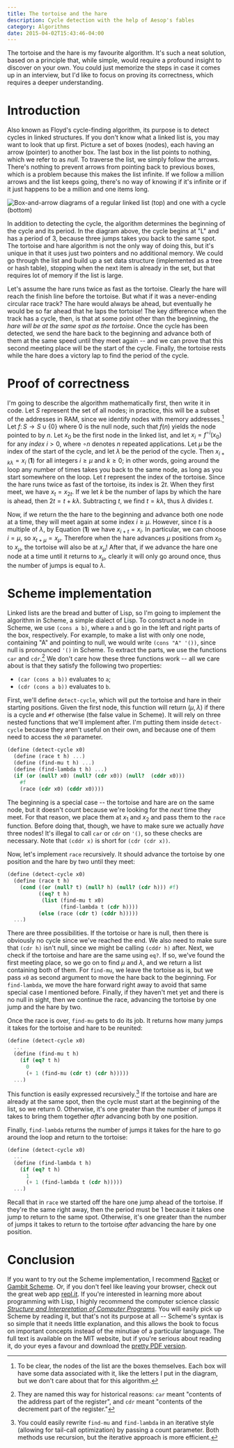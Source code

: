 ```yaml
---
title: The tortoise and the hare
description: Cycle detection with the help of Aesop's fables
category: Algorithms
date: 2015-04-02T15:43:46-04:00
---
```


The tortoise and the hare is my favourite algorithm. It's such a neat solution, based on a principle that, while simple, would require a profound insight to discover on your own. You could just memorize the steps in case it comes up in an interview, but I'd like to focus on proving its correctness, which requires a deeper understanding.

# Introduction

Also known as Floyd's cycle-finding algorithm, its purpose is to detect cycles in linked structures. If you don't know what a linked list is, you may want to look that up first. Picture a set of boxes (nodes), each having an arrow (pointer) to another box. The last box in the list points to nothing, which we refer to as _null_. To traverse the list, we simply follow the arrows. There's nothing to prevent arrows from pointing back to previous boxes, which is a problem because this makes the list infinite. If we follow a million arrows and the list keeps going, there's no way of knowing if it's infinite or if it just happens to be a million and one items long.

![Box-and-arrow diagrams of a regular linked list (top) and one with a cycle (bottom)](../assets/svg/linked-lists.svg)

In addition to detecting the cycle, the algorithm determines the beginning of the cycle and its period. In the diagram above, the cycle begins at "L" and has a period of 3, because three jumps takes you back to the same spot. The tortoise and hare algorithm is not the only way of doing this, but it's unique in that it uses just two pointers and no additional memory. We could go through the list and build up a set data structure (implemented as a tree or hash table), stopping when the next item is already in the set, but that requires lot of memory if the list is large.

Let's assume the hare runs twice as fast as the tortoise. Clearly the hare will reach the finish line before the tortoise. But what if it was a never-ending circular race track? The hare would always be ahead, but eventually he would be so far ahead that he laps the tortoise! The key difference when the track has a cycle, then, is that at some point other than the beginning, _the hare will be at the same spot as the tortoise_. Once the cycle has been detected, we send the hare back to the beginning and advance both of them at the same speed until they meet again -- and we can prove that this second meeting place will be the start of the cycle. Finally, the tortoise rests while the hare does a victory lap to find the period of the cycle.

# Proof of correctness

I'm going to describe the algorithm mathematically first, then write it in code. Let $S$ represent the set of all nodes; in practice, this will be a subset of the addresses in RAM, since we identify nodes with memory addresses.[^1] Let $f\colon S \to S \cup \{0\}$ where $0$ is the null node, such that $f(n)$ yields the node pointed to by $n$. Let $x_0$ be the first node in the linked list, and let $x_i = f^{\circ i}(x_0)$ for any _index_ $i > 0$, where $\circ n$ denotes $n$ repeated applications. Let $\mu$ be the index of the start of the cycle, and let $\lambda$ be the period of the cycle. Then $x_{i+k\lambda} = x_i$ (**1**) for all integers $i \ge \mu$ and $k \ge 0$; in other words, going around the loop any number of times takes you back to the same node, as long as you start somewhere on the loop. Let $t$ represent the index of the tortoise. Since the hare runs twice as fast of the tortoise, its index is $2t$. When they first meet, we have $x_t = x_{2t}$. If we let $k$ be the number of laps by which the hare is ahead, then $2t = t + k\lambda$. Subtracting $t$, we find $t = k\lambda$, thus $\lambda$ divides $t$.

Now, if we return the the hare to the beginning and advance both one node at a time, they will meet again at some index $i \ge \mu$. However, since $t$ is a multiple of $\lambda$, by Equation (**1**) we have $x_{i+t} = x_i$. In particular, we can choose $i = \mu$, so $x_{t+\mu} = x_{\mu}$. Therefore when the hare advances $\mu$ positions from $x_0$ to $x_{\mu}$, the tortoise will also be at $x_{\mu}$! After that, if we advance the hare one node at a time until it returns to $x_{\mu}$, clearly it will only go around once, thus the number of jumps is equal to $\lambda$.

# Scheme implementation

Linked lists are the bread and butter of Lisp, so I'm going to implement the algorithm in Scheme, a simple dialect of Lisp. To construct a node in Scheme, we use `(cons a b)`, where `a` and `b` go in the left and right parts of the box, respectively. For example, to make a list with only one node, containing "A" and pointing to null, we would write `(cons "A" '())`, since null is pronounced `'()` in Scheme. To extract the parts, we use the functions `car` and `cdr`.[^2] We don't care how these three functions work -- all we care about is that they satisfy the following two properties:

- `(car (cons a b))` evaluates to `a`;
- `(cdr (cons a b))` evaluates to `b`.

First, we'll define `detect-cycle`, which will put the tortoise and hare in their starting positions. Given the first node, this function will return $(\mu,\lambda)$ if there is a cycle and `#f` otherwise (the false value in Scheme). It will rely on three nested functions that we'll implement after. I'm putting them inside `detect-cycle` because they aren't useful on their own, and because one of them need to access the `x0` parameter.

```scheme
(define (detect-cycle x0)
  (define (race t h) ...)
  (define (find-mu t h) ...)
  (define (find-lambda t h) ...)
  (if (or (null? x0) (null? (cdr x0)) (null?  (cddr x0)))
    #f
    (race (cdr x0) (cddr x0))))
```

The beginning is a special case -- the tortoise and hare are on the same node, but it doesn't count because we're looking for the _next_ time they meet. For that reason, we place them at $x_1$ and $x_2$ and pass them to the `race` function. Before doing that, though, we have to make sure we actually _have_ three nodes! It's illegal to call `car` or `cdr` on `'()`, so these checks are necessary. Note that `(cddr x)` is short for `(cdr (cdr x))`.

Now, let's implement `race` recursively. It should advance the tortoise by one position and the hare by two until they meet:

```scheme
(define (detect-cycle x0)
  (define (race t h)
    (cond ((or (null? t) (null? h) (null? (cdr h))) #f)
          ((eq? t h)
           (list (find-mu t x0)
                 (find-lambda t (cdr h))))
          (else (race (cdr t) (cddr h)))))
  ...)
```

There are three possibilities. If the tortoise or hare is null, then there is obviously no cycle since we've reached the end. We also need to make sure that `(cdr h)` isn't null, since we might be calling `(cddr h)` after. Next, we check if the tortoise and hare are the same using `eq?`. If so, we've found the first meeting place, so we go on to find $\mu$ and $\lambda$, and we return a list containing both of them. For `find-mu`, we leave the tortoise as is, but we pass `x0` as second argument to move the hare back to the beginning. For `find-lambda`, we move the hare forward right away to avoid that same special case I mentioned before. Finally, if they haven't met yet and there is no null in sight, then we continue the race, advancing the tortoise by one jump and the hare by two.

Once the race is over, `find-mu` gets to do its job. It returns how many jumps it takes for the tortoise and hare to be reunited:

```scheme
(define (detect-cycle x0)
  ...
  (define (find-mu t h)
    (if (eq? t h)
      0
      (+ 1 (find-mu (cdr t) (cdr h)))))
  ...)
```

This function is easily expressed recursively.[^3] If the tortoise and hare are already at the same spot, then the cycle must start at the beginning of the list, so we return 0. Otherwise, it's one greater than the number of jumps it takes to bring them together _after_ advancing both by one position.

Finally, `find-lambda` returns the number of jumps it takes for the hare to go around the loop and return to the tortoise:

```scheme
(define (detect-cycle x0)
  ...
  (define (find-lambda t h)
    (if (eq? t h)
      1
      (+ 1 (find-lambda t (cdr h)))))
  ...)
```

Recall that in `race` we started off the hare one jump ahead of the tortoise. If they're the same right away, then the period must be 1 because it takes one jump to return to the same spot. Otherwise, it's one greater than the number of jumps it takes to return to the tortoise _after_ advancing the hare by one position.

# Conclusion

If you want to try out the Scheme implementation, I recommend [Racket][rkt] or [Gambit Scheme][gs]. Or, if you don't feel like leaving your browser, check out the great web app [repl.it][repl]. If you're interested in learning more about programming with Lisp, I highly recommend the computer science classic [_Structure and Interpretation of Computer Programs_][sicp]. You will easily pick up Scheme by reading it, but that's not its purpose at all -- Scheme's syntax is so simple that it needs little explanation, and this allows the book to focus on important concepts instead of the minutiae of a particular language. The full text is available on the MIT website, but if you're serious about reading it, do your eyes a favour and download the [pretty PDF version][spdf].

[^1]: To be clear, the nodes of the list are the boxes themselves. Each box will have some data associated with it, like the letters I put in the diagram, but we don't care about that for this algorithm.

[^2]: They are named this way for historical reasons: `car` meant "contents of the address part of the register", and `cdr` meant "contents of the decrement part of the register."

[^3]: You could easily rewrite `find-mu` and `find-lambda` in an iterative style (allowing for tail-call optimization) by passing a count parameter. Both methods use recursion, but the iterative approach is more efficient.

[rkt]: http://racket-lang.org
[gs]: http://gambitscheme.org
[repl]: http://repl.it/languages/Scheme
[sicp]: https://mitpress.mit.edu/sicp/
[spdf]: https://sicpebook.wordpress.com/ebook/
